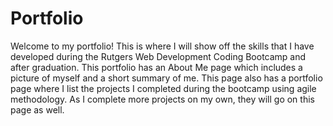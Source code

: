 # Portfolio

Welcome to my portfolio! This is where I will show off the skills that I have developed during the Rutgers Web Development Coding Bootcamp and after graduation. This portfolio has an About Me page which includes a picture of myself and a short summary of me. This page also has a portfolio page where I list the projects I completed during the bootcamp using agile methodology. As I complete more projects on my own, they will go on this page as well. 